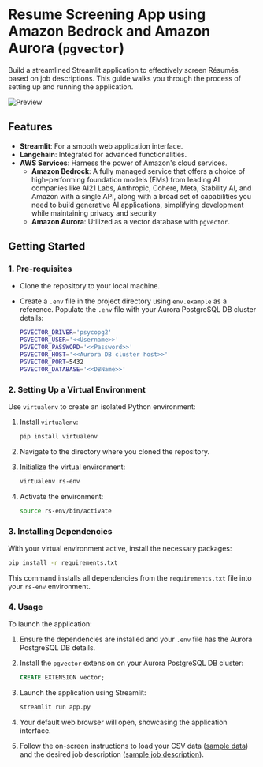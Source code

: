 # **Resume Screening App using Amazon Bedrock and Amazon Aurora (`pgvector`)** 

Build a streamlined Streamlit application to effectively screen Résumés based on job descriptions. This guide walks you through the process of setting up and running the application.

![Preview](Resume-Screener.gif)

## **Features** 

- **Streamlit**: For a smooth web application interface.
- **Langchain**: Integrated for advanced functionalities.
- **AWS Services**: Harness the power of Amazon's cloud services.
    - **Amazon Bedrock**: A fully managed service that offers a choice of high-performing foundation models (FMs) from leading AI companies like AI21 Labs, Anthropic, Cohere, Meta, Stability AI, and Amazon with a single API, along with a broad set of capabilities you need to build generative AI applications, simplifying development while maintaining privacy and security
    - **Amazon Aurora**: Utilized as a vector database with `pgvector`.

## **Getting Started** 

### **1. Pre-requisites** 

- Clone the repository to your local machine.
- Create a `.env` file in the project directory using `env.example` as a reference. Populate the `.env` file with your Aurora PostgreSQL DB cluster details:

    ```bash
    PGVECTOR_DRIVER='psycopg2'
    PGVECTOR_USER='<<Username>>'
    PGVECTOR_PASSWORD='<<Password>>'
    PGVECTOR_HOST='<<Aurora DB cluster host>>'
    PGVECTOR_PORT=5432
    PGVECTOR_DATABASE='<<DBName>>'
    ```

### **2. Setting Up a Virtual Environment** 

Use `virtualenv` to create an isolated Python environment:

1. Install `virtualenv`:
    ```bash
    pip install virtualenv
    ```

2. Navigate to the directory where you cloned the repository.
    
3. Initialize the virtual environment:
    ```bash
    virtualenv rs-env
    ```

4. Activate the environment:
    ```bash
    source rs-env/bin/activate 
    ```

### **3. Installing Dependencies**

With your virtual environment active, install the necessary packages:

```bash
pip install -r requirements.txt
```

This command installs all dependencies from the `requirements.txt` file into your `rs-env` environment.

### **4. Usage**

To launch the application:

1. Ensure the dependencies are installed and your `.env` file has the Aurora PostgreSQL DB details.

2. Install the `pgvector` extension on your Aurora PostgreSQL DB cluster:
   ```sql
   CREATE EXTENSION vector;
   ```

3. Launch the application using Streamlit:
   ```bash
   streamlit run app.py
   ```

4. Your default web browser will open, showcasing the application interface.

5. Follow the on-screen instructions to load your CSV data ([sample data](https://d1nd1o4zkls5mq.cloudfront.net/sample_resumes.zip)) and the desired job description ([sample job description](https://d1nd1o4zkls5mq.cloudfront.net/sample_job_description.txt)).

